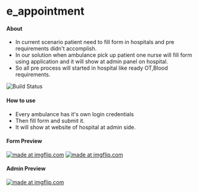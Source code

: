 # e_appointment

#### About
- In current scenario patient need to fill form in hospitals and pre requirements didn't accomplish.
- In our solution when ambulance pick up patient one nurse will fill form using application and it will show at admin panel on hospital.
- So all pre process will started in hospital like ready OT,Blood requirements.

<img src="https://camo.githubusercontent.com/bfd46b76e8b9b6d5590312462b1d105da4a40746/68747470733a2f2f7472617669732d63692e6f72672f6a6f656d6363616e6e2f64696c6c696e6765722e7376673f6272616e63683d6d6173746572" alt="Build Status" data-canonical-src="https://travis-ci.org/joemccann/dillinger.svg?branch=master" style="max-width:100%;">

#### How to use
- Every ambulance has it's own login credentials
- Then fill form and submit it.
- It will show at website of hospital at admin side.

#### Form Preview
<a href="https://imgflip.com/gif/3mi72o"><img src="https://i.imgflip.com/3mi72o.gif" title="made at imgflip.com"/></a>
<a href="https://imgflip.com/gif/3mippk"><img src="https://i.imgflip.com/3mippk.gif" title="made at imgflip.com"/></a>
#### Admin Preview
<a href="https://imgflip.com/gif/3mk3mt"><img src="https://i.imgflip.com/3mk3mt.gif" title="made at imgflip.com"/></a>
